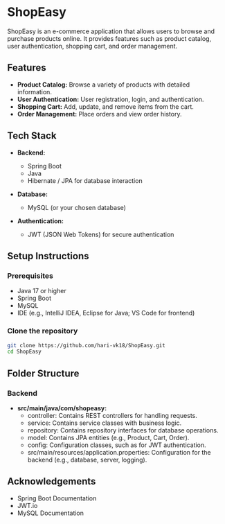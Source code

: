 # ShopEasy

ShopEasy is an e-commerce application that allows users to browse and purchase products online. It provides features such as product catalog, user authentication, shopping cart, and order management.

## Features

- **Product Catalog:** Browse a variety of products with detailed information.
- **User Authentication:** User registration, login, and authentication.
- **Shopping Cart:** Add, update, and remove items from the cart.
- **Order Management:** Place orders and view order history.

## Tech Stack

- **Backend:**
  - Spring Boot
  - Java
  - Hibernate / JPA for database interaction

- **Database:**
  - MySQL (or your chosen database)

- **Authentication:**
  - JWT (JSON Web Tokens) for secure authentication

## Setup Instructions

### Prerequisites

- Java 17 or higher
- Spring Boot
- MySQL
- IDE (e.g., IntelliJ IDEA, Eclipse for Java; VS Code for frontend)

### Clone the repository

```bash
git clone https://github.com/hari-vk18/ShopEasy.git
cd ShopEasy
```
## Folder Structure
### Backend

- **src/main/java/com/shopeasy:**
  - controller: Contains REST controllers for handling requests.
  - service: Contains service classes with business logic.
  - repository: Contains repository interfaces for database operations.
  - model: Contains JPA entities (e.g., Product, Cart, Order).
  - config: Configuration classes, such as for JWT authentication.
  - src/main/resources/application.properties: Configuration for the backend (e.g., database, server, logging).


## Acknowledgements

  - Spring Boot Documentation
  - JWT.io
  - MySQL Documentation
